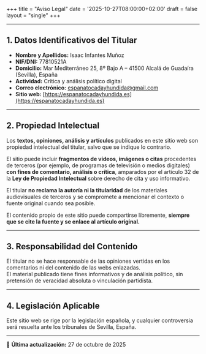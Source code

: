 +++
title = "Aviso Legal"
date = '2025-10-27T08:00:00+02:00'
draft = false
layout = "single"
+++

---

## 1. Datos Identificativos del Titular

- **Nombre y Apellidos:** Isaac Infantes Muñoz  
- **NIF/DNI:** 77810521A  
- **Domicilio:** Mar Mediterráneo 25, 8º Bajo A – 41500 Alcalá de Guadaíra (Sevilla), España  
- **Actividad:** Crítica y análisis político digital  
- **Correo electrónico:** espanatocadayhundida@gmail.com  
- **Sitio web:** [https://espanatocadayhundida.es](https://espanatocadayhundida.es)

---

## 2. Propiedad Intelectual

Los **textos, opiniones, análisis y artículos** publicados en este sitio web son propiedad intelectual del titular, salvo que se indique lo contrario.

El sitio puede incluir **fragmentos de vídeos, imágenes o citas** procedentes de terceros (por ejemplo, de programas de televisión o medios digitales) **con fines de comentario, análisis o crítica**, amparados por el artículo 32 de la **Ley de Propiedad Intelectual** sobre derecho de cita y uso informativo.

El titular **no reclama la autoría ni la titularidad** de los materiales audiovisuales de terceros y se compromete a mencionar el contexto o fuente original cuando sea posible.

El contenido propio de este sitio puede compartirse libremente, **siempre que se cite la fuente y se enlace al artículo original.**

---

## 3. Responsabilidad del Contenido

El titular no se hace responsable de las opiniones vertidas en los comentarios ni del contenido de las webs enlazadas.  
El material publicado tiene fines informativos y de análisis político, sin pretensión de veracidad absoluta o vinculación partidista.

---

## 4. Legislación Aplicable

Este sitio web se rige por la legislación española, y cualquier controversia será resuelta ante los tribunales de Sevilla, España.

---

📅 **Última actualización:** 27 de octubre de 2025

